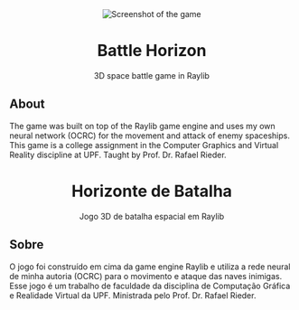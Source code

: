 <div align="center">
  <img src="https://github.com/JoaoEdison/spacecraft/blob/main/screenshot.jpg" alt="Screenshot of the game">

  <h1>Battle Horizon</h1>
  3D space battle game in Raylib
</div>

## About

The game was built on top of the Raylib game engine and uses my own neural network (OCRC) for the movement and attack of enemy spaceships. This game is a college assignment in the Computer Graphics and Virtual Reality discipline at UPF. Taught by Prof. Dr. Rafael Rieder.

<div align="center">
  <h1>Horizonte de Batalha</h1>
  Jogo 3D de batalha espacial em Raylib
</div>

## Sobre

O jogo foi construído em cima da game engine Raylib e utiliza a rede neural de minha autoria (OCRC) para o movimento e ataque das naves inimigas. Esse jogo é um trabalho de faculdade da disciplina de Computação Gráfica e Realidade Virtual da UPF. Ministrada pelo Prof. Dr. Rafael Rieder.
